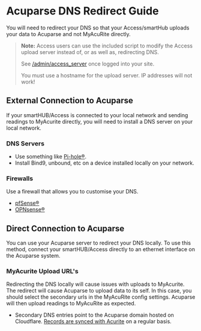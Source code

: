 # Acuparse DNS Redirect Guide

You will need to redirect your DNS so that your Access/smartHub uploads your data to Acuparse and not MyAcuRite directly.
> **Note:** Access users can use the included script to modify the Access upload server instead of, or as well as, redirecting DNS.
>
>See [/admin/access_server](/admin/access_server) once logged into your site.
>
>You must use a hostname for the upload server. IP addresses will not work!

## External Connection to Acuparse

If your smartHUB/Access is connected to your local network and sending readings to MyAcurite directly, you will need to
install a DNS server on your local network.

### DNS Servers

- Use something like [Pi-hole®](https://pi-hole.net).
- Install Bind9, unbound, etc on a device installed locally on your network.

### Firewalls

Use a firewall that allows you to customise your DNS.

- [pfSense®](https://www.pfsense.org/)
- [OPNsense®](https://opnsense.org/)

## Direct Connection to Acuparse

You can use your Acuparse server to redirect your DNS locally. To use this method, connect your smartHUB/Access directly
to an ethernet interface on the Acuparse system.

### MyAcurite Upload URL's

Redirecting the DNS locally will cause issues with uploads to MyAcurite. The redirect will cause Acuparse to upload data
to its self. In this case, you should select the secondary urls in the MyAcuRite config settings. Acuparse will then upload
readings to MyAcuRite as expected.

- Secondary DNS entries point to the Acuparse domain hosted on Cloudflare.
[Records are synced with Acurite](https://gitlab.com/acuparse/dns_sync/-/pipelines) on a regular basis.
